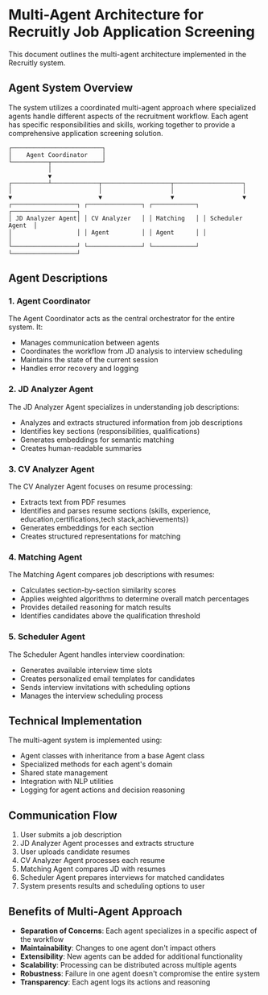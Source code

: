 # Multi-Agent Architecture for Recruitly Job Application Screening

This document outlines the multi-agent architecture implemented in the Recruitly system.

## Agent System Overview

The system utilizes a coordinated multi-agent approach where specialized agents handle different aspects of the recruitment workflow. Each agent has specific responsibilities and skills, working together to provide a comprehensive application screening solution.

```
┌─────────────────────────┐
│    Agent Coordinator    │
└──────────┬──────────────┘
           │
           ▼
┌──────────┴─────────────┬───────────────────┬───────────────────┐
│                        │                   │                   │
▼                        ▼                   ▼                   ▼
┌──────────────────┐ ┌───────────────┐ ┌────────────┐ ┌──────────────────┐
│ JD Analyzer Agent│ │ CV Analyzer   │ │ Matching   │ │ Scheduler Agent  │
│                  │ │ Agent         │ │ Agent      │ │                  │
└──────────────────┘ └───────────────┘ └────────────┘ └──────────────────┘
```

## Agent Descriptions

### 1. Agent Coordinator

The Agent Coordinator acts as the central orchestrator for the entire system. It:
- Manages communication between agents
- Coordinates the workflow from JD analysis to interview scheduling
- Maintains the state of the current session
- Handles error recovery and logging

### 2. JD Analyzer Agent

The JD Analyzer Agent specializes in understanding job descriptions:
- Analyzes and extracts structured information from job descriptions
- Identifies key sections (responsibilities, qualifications)
- Generates embeddings for semantic matching
- Creates human-readable summaries

### 3. CV Analyzer Agent

The CV Analyzer Agent focuses on resume processing:
- Extracts text from PDF resumes
- Identifies and parses resume sections (skills, experience, education,certifications,tech stack,achievements))
- Generates embeddings for each section
- Creates structured representations for matching

### 4. Matching Agent

The Matching Agent compares job descriptions with resumes:
- Calculates section-by-section similarity scores
- Applies weighted algorithms to determine overall match percentages
- Provides detailed reasoning for match results
- Identifies candidates above the qualification threshold

### 5. Scheduler Agent

The Scheduler Agent handles interview coordination:
- Generates available interview time slots
- Creates personalized email templates for candidates
- Sends interview invitations with scheduling options
- Manages the interview scheduling process

## Technical Implementation

The multi-agent system is implemented using:
- Agent classes with inheritance from a base Agent class
- Specialized methods for each agent's domain
- Shared state management
- Integration with NLP utilities
- Logging for agent actions and decision reasoning

## Communication Flow

1. User submits a job description
2. JD Analyzer Agent processes and extracts structure
3. User uploads candidate resumes
4. CV Analyzer Agent processes each resume
5. Matching Agent compares JD with resumes
6. Scheduler Agent prepares interviews for matched candidates
7. System presents results and scheduling options to user

## Benefits of Multi-Agent Approach

- **Separation of Concerns**: Each agent specializes in a specific aspect of the workflow
- **Maintainability**: Changes to one agent don't impact others
- **Extensibility**: New agents can be added for additional functionality
- **Scalability**: Processing can be distributed across multiple agents
- **Robustness**: Failure in one agent doesn't compromise the entire system
- **Transparency**: Each agent logs its actions and reasoning
